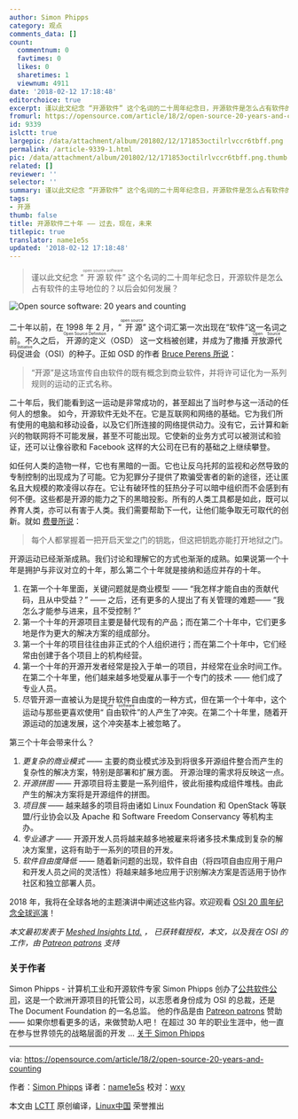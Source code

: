 ```yaml
---
author: Simon Phipps
category: 观点
comments_data: []
count:
  commentnum: 0
  favtimes: 0
  likes: 0
  sharetimes: 1
  viewnum: 4911
date: '2018-02-12 17:18:48'
editorchoice: true
excerpt: 谨以此文纪念 “开源软件” 这个名词的二十周年纪念日，开源软件是怎么占有软件的主导地位的？以后会如何发展？
fromurl: https://opensource.com/article/18/2/open-source-20-years-and-counting
id: 9339
islctt: true
largepic: /data/attachment/album/201802/12/171853octilrlvccr6tbff.png
permalink: /article-9339-1.html
pic: /data/attachment/album/201802/12/171853octilrlvccr6tbff.png.thumb.jpg
related: []
reviewer: ''
selector: ''
summary: 谨以此文纪念 “开源软件” 这个名词的二十周年纪念日，开源软件是怎么占有软件的主导地位的？以后会如何发展？
tags:
- 开源
thumb: false
title: 开源软件二十年 —— 过去，现在，未来
titlepic: true
translator: name1e5s
updated: '2018-02-12 17:18:48'
---
```



> 
> 谨以此文纪念 “<ruby> 开源软件 <rt>  open source software </rt></ruby>” 这个名词的二十周年纪念日，开源软件是怎么占有软件的主导地位的？以后会如何发展？
> 
> 
> 


![Open source software: 20 years and counting](/data/attachment/album/201802/12/171853octilrlvccr6tbff.png "Open source software: 20 years and counting")


二十年以前，在 1998 年 2 月，“<ruby> 开源 <rt>  open source </rt></ruby>” 这个词汇第一次出现在“软件”这一名词之前。不久之后，<ruby> 开源的定义 <rt>  Open Source Definition </rt></ruby>（OSD） 这一文档被创建，并成为了撒播 <ruby> 开放源代码促进会 <rt>  Open Source Initiative </rt></ruby>（OSI）的种子。正如 OSD 的作者 [Bruce Perens 所说](https://perens.com/2017/09/26/on-usage-of-the-phrase-open-source/)：



> 
> “开源”是这场宣传自由软件的既有概念到商业软件，并将许可证化为一系列规则的运动的正式名称。
> 
> 
> 


二十年后，我们能看到这一运动是非常成功的，甚至超出了当时参与这一活动的任何人的想象。 如今，开源软件无处不在。它是互联网和网络的基础。它为我们所有使用的电脑和移动设备，以及它们所连接的网络提供动力。没有它，云计算和新兴的物联网将不可能发展，甚至不可能出现。它使新的业务方式可以被测试和验证，还可以让像谷歌和 Facebook 这样的大公司在已有的基础之上继续攀登。


如任何人类的造物一样，它也有黑暗的一面。它也让反乌托邦的监视和必然导致的专制控制的出现成为了可能。它为犯罪分子提供了欺骗受害者的新的途径，还让匿名且大规模的欺凌得以存在。它让有破环性的狂热分子可以暗中组织而不会感到有何不便。这些都是开源的能力之下的黑暗投影。所有的人类工具都是如此，既可以养育人类，亦可以有害于人类。我们需要帮助下一代，让他们能争取无可取代的创新。就如 [费曼所说](https://www.brainpickings.org/2013/07/19/richard-feynman-science-morality-poem/)：



> 
> 每个人都掌握着一把开启天堂之门的钥匙，但这把钥匙亦能打开地狱之门。
> 
> 
> 


开源运动已经渐渐成熟。我们讨论和理解它的方式也渐渐的成熟。如果说第一个十年是拥护与非议对立的十年，那么第二个十年就是接纳和适应并存的十年。


1. 在第一个十年里面，关键问题就是商业模型 —— “我怎样才能自由的贡献代码，且从中受益？” —— 之后，还有更多的人提出了有关管理的难题—— “我怎么才能参与进来，且不受控制 ?”
2. 第一个十年的开源项目主要是替代现有的产品；而在第二个十年中，它们更多地是作为更大的解决方案的组成部分。
3. 第一个十年的项目往往由非正式的个人组织进行；而在第二个十年中，它们经常由创建于各个项目上的机构经营。
4. 第一个十年的开源开发者经常是投入于单一的项目，并经常在业余时间工作。 在第二个十年里，他们越来越多地受雇从事于一个专门的技术 —— 他们成了专业人员。
5. 尽管开源一直被认为是提升软件自由度的一种方式，但在第一个十年中，这个运动与那些更喜欢使用“<ruby> 自由软件 <rt>  free software </rt></ruby>”的人产生了冲突。在第二个十年里，随着开源运动的加速发展，这个冲突基本上被忽略了。


第三个十年会带来什么？


1. *更复杂的商业模式* —— 主要的商业模式涉及到将很多开源组件整合而产生的复杂性的解决方案，特别是部署和扩展方面。 开源治理的需求将反映这一点。
2. *开源拼图* —— 开源项目将主要是一系列组件，彼此衔接构成组件堆栈。由此产生的解决方案将是开源组件的拼图。
3. *项目族* —— 越来越多的项目将由诸如 Linux Foundation 和 OpenStack 等联盟/行业协会以及 Apache 和 Software Freedom Conservancy 等机构主办。
4. *专业通才* —— 开源开发人员将越来越多地被雇来将诸多技术集成到复杂的解决方案里，这将有助于一系列的项目的开发。
5. *软件自由度降低* —— 随着新问题的出现，软件自由（将四项自由应用于用户和开发人员之间的灵活性）将越来越多地应用于识别解决方案是否适用于协作社区和独立部署人员。


2018 年，我将在全球各地的主题演讲中阐述这些内容。欢迎观看 [OSI 20 周年纪念全球巡演](https://opensource.org/node/905)！


*本文最初发表于 [Meshed Insights Ltd.](https://meshedinsights.com/2017/12/21/20-years-and-counting/) ， 已获转载授权，本文，以及我在 OSI 的工作，由 [Patreon patrons](https://patreon.com/webmink) 支持*


### 关于作者


Simon Phipps - 计算机工业和开源软件专家 Simon Phipps 创办了[公共软件公司](https://publicsoftware.eu/)，这是一个欧洲开源项目的托管公司，以志愿者身份成为 OSI 的总裁，还是 The Document Foundation 的一名总监。 他的作品是由 [Patreon patrons](https://patreon.com/webmink) 赞助 —— 如果你想看更多的话，来做赞助人吧！ 在超过 30 年的职业生涯中，他一直在参与世界领先的战略层面的开发 ... [关于 Simon Phipps](https://opensource.com/users/simonphipps)




---


via: <https://opensource.com/article/18/2/open-source-20-years-and-counting>


作者：[Simon Phipps](https://opensource.com/users/simonphipps) 译者：[name1e5s](https://github.com/name1e5s) 校对：[wxy](https://github.com/wxy)


本文由 [LCTT](https://github.com/LCTT/TranslateProject) 原创编译，[Linux中国](https://linux.cn/) 荣誉推出